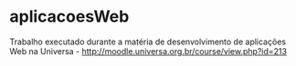 aplicacoesWeb
=============

Trabalho executado durante a matéria de desenvolvimento de aplicações Web na Universa - http://moodle.universa.org.br/course/view.php?id=213